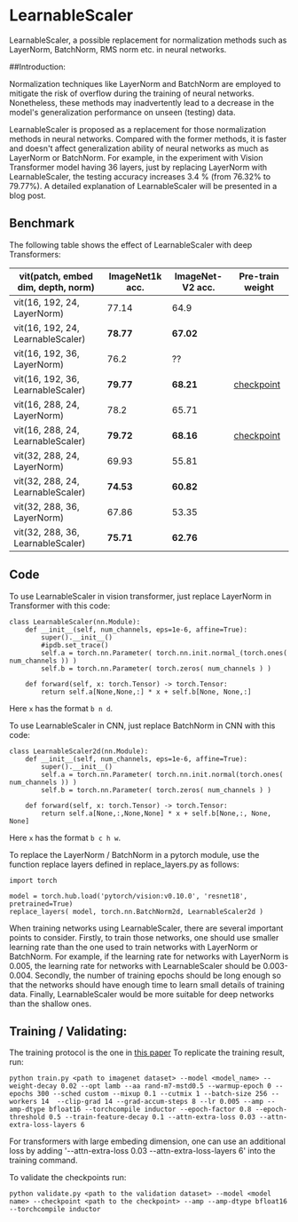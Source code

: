 # LearnableScaler

LearnableScaler, a possible replacement for normalization methods such as LayerNorm, BatchNorm, RMS norm etc. in neural networks.


##Introduction:


Normalization techniques like LayerNorm and BatchNorm are employed to mitigate the risk of overflow during the training of neural networks. Nonetheless, these methods may inadvertently lead to a decrease in the model's generalization performance on unseen (testing) data.

LearnableScaler is proposed as a replacement for those normalization methods in neural networks. Compared with the former methods, it is faster and doesn't affect generalization ability of neural networks as much as LayerNorm or BatchNorm. For example, in the experiment with Vision Transformer model having 36 layers, just by replacing LayerNorm with LearnableScaler, the testing accuracy increases 3.4 % (from 76.32% to 79.77%). A detailed explanation of LearnableScaler will be presented in a blog post.



## Benchmark


The following table shows the effect of LearnableScaler with deep Transformers:

|__vit(patch, embed dim, depth, norm)__| ImageNet1k acc. | ImageNet-V2 acc. | Pre-train weight |
|--------------------------------------|-----------------|------------------|------------------|
|vit(16, 192, 24, LayerNorm)           | 77.14           | 64.9             |
|vit(16, 192, 24, LearnableScaler)     | __78.77__           | __67.02__            |
|vit(16, 192, 36, LayerNorm)           | 76.2            | ??               |
|vit(16, 192, 36, LearnableScaler)     | __79.77__           | __68.21__            |[checkpoint](https://drive.google.com/file/d/1jVEP0IAzJO2MMGRe26rHLixfgB2W_eQv/view?usp=drive_link)|
|vit(16, 288, 24, LayerNorm)           | 78.2            | 65.71            |                   |
|vit(16, 288, 24, LearnableScaler)     | __79.72__           | __68.16__            |[checkpoint](https://drive.google.com/file/d/1YcKPs9Q3MeebsR2WRvH0oQCBaqRpOfHO/view?usp=drive_link)|
|vit(32, 288, 24, LayerNorm)           | 69.93           | 55.81            |                   |
|vit(32, 288, 24, LearnableScaler)     | __74.53__           | __60.82__            |                   |
|vit(32, 288, 36, LayerNorm)           | 67.86           | 53.35            |                   |
|vit(32, 288, 36, LearnableScaler)     | __75.71__           | __62.76__            |                   |



## Code


To use LearnableScaler in vision transformer, just replace LayerNorm in Transformer with this code:
```
class LearnableScaler(nn.Module):
    def __init__(self, num_channels, eps=1e-6, affine=True):
        super().__init__()
        #ipdb.set_trace()
        self.a = torch.nn.Parameter( torch.nn.init.normal_(torch.ones( num_channels )) )
        self.b = torch.nn.Parameter( torch.zeros( num_channels ) )

    def forward(self, x: torch.Tensor) -> torch.Tensor:
        return self.a[None,None,:] * x + self.b[None, None,:]
```
Here `x` has the format `b n d`.


To use LearnableScaler in CNN, just replace BatchNorm in CNN with this code:

```
class LearnableScaler2d(nn.Module):
    def __init__(self, num_channels, eps=1e-6, affine=True):
        super().__init__()
        self.a = torch.nn.Parameter( torch.nn.init.normal(torch.ones( num_channels )) )
        self.b = torch.nn.Parameter( torch.zeros( num_channels ) )

    def forward(self, x: torch.Tensor) -> torch.Tensor:
        return self.a[None,:,None,None] * x + self.b[None,:, None, None]
```

Here `x` has the format `b c h w`.

To replace the LayerNorm / BatchNorm in a pytorch module, use the function replace layers defined in replace_layers.py as follows:

```
import torch

model = torch.hub.load('pytorch/vision:v0.10.0', 'resnet18', pretrained=True)
replace_layers( model, torch.nn.BatchNorm2d, LearnableScaler2d )
```

When training networks using LearnableScaler, there are several important points to consider. Firstly, to train those networks, one should use smaller learning rate than the one used to train networks with LayerNorm or BatchNorm. For example, if the learning rate for networks with LayerNorm is 0.005, the learning rate for networks with LearnableScaler should be 0.003-0.004. Secondly, the number of training epochs should be long enough so that the networks should have enough time to learn small details of training data. Finally, LearnableScaler would be more suitable for deep networks than the shallow ones.


## Training / Validating:


The training protocol is the one in [this paper](https://arxiv.org/abs/2110.00476)
To replicate the training result, run:
```
python train.py <path to imagenet dataset> --model <model_name> --weight-decay 0.02 --opt lamb --aa rand-m7-mstd0.5 --warmup-epoch 0 --epochs 300 --sched custom --mixup 0.1 --cutmix 1 --batch-size 256 --workers 14  --clip-grad 14 --grad-accum-steps 8 --lr 0.005 --amp --amp-dtype bfloat16 --torchcompile inductor --epoch-factor 0.8 --epoch-threshold 0.5 --train-feature-decay 0.1 --attn-extra-loss 0.03 --attn-extra-loss-layers 6
```
For transformers with large embeding dimension, one can use an additional loss by adding '--attn-extra-loss 0.03 --attn-extra-loss-layers 6' into the training command.

To validate the checkpoints run:
```
python validate.py <path to the validation dataset> --model <model name> --checkpoint <path to the checkpoint> --amp --amp-dtype bfloat16 --torchcompile inductor
```
